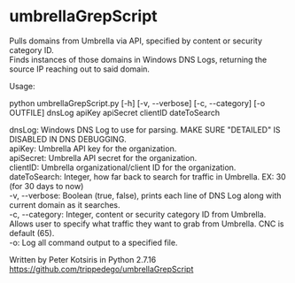 # umbrellaGrepScript
Pulls domains from Umbrella via API, specified by content or security category ID.  
Finds instances of those domains in Windows DNS Logs, returning the source IP reaching out to said domain.  
  
Usage:  
  
python umbrellaGrepScript.py [-h] [-v, --verbose] [-c, --category] [-o OUTFILE] dnsLog apiKey apiSecret clientID dateToSearch  
  
dnsLog: Windows DNS Log to use for parsing. MAKE SURE "DETAILED" IS DISABLED IN DNS DEBUGGING.  
apiKey: Umbrella API key for the organization.  
apiSecret: Umbrella API secret for the organization.  
clientID: Umbrella organizational/client ID for the organization.  
dateToSearch: Integer, how far back to search for traffic in Umbrella. EX: 30 (for 30 days to now)  
-v, --verbose: Boolean (true, false), prints each line of DNS Log along with current domain as it searches.  
-c, --category: Integer, content or security category ID from Umbrella. Allows user to specify what traffic they want to grab from Umbrella. CNC is default (65).  
-o: Log all command output to a specified file.  

Written by Peter Kotsiris in Python 2.7.16
https://github.com/trippedego/umbrellaGrepScript
